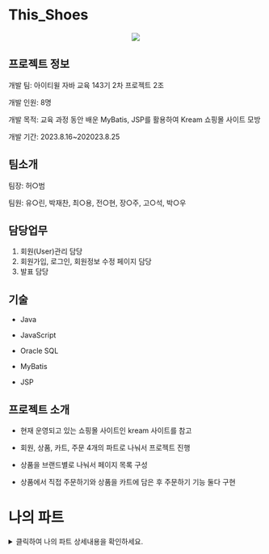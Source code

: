 #  This_Shoes

<p align="center">
  <img src="https://github.com/ykmr0331/myProject/assets/117189519/88aa1a69-1450-403f-82cf-6e5f05deb956">
</p>

## 프로젝트 정보

개발 팀: 아이티윌 자바 교육 143기 2차 프로젝트 2조

개발 인원: 8명 

개발 목적:  교육 과정 동안 배운 MyBatis, JSP를 활용하여 Kream 쇼핑몰 사이트 모방

개발 기간: 2023.8.16~202023.8.25

## 팀소개

팀장: 허○범

팀원: 유○린, 박재찬, 최○용, 전○현, 장○주, 고○석, 박○우


## 담당업무

1. 회원(User)관리 담당
2. 회원가입, 로그인, 회원정보 수정 페이지 담당
3. 발표 담당

## 기술

 
 - Java 

- JavaScript

- Oracle SQL

- MyBatis

- JSP

## 프로젝트 소개

- 현재 운영되고 있는  쇼핑몰 사이트인 kream 사이트를 참고

- 회원, 상품, 카트, 주문 4개의 파트로 나눠서 프로젝트 진행 

- 상품을 브랜드별로 나눠서 페이지 목록 구성

- 상품에서 직접 주문하기와 상품을 카트에 담은 후 주문하기 기능 둘다 구현


# 나의 파트


<details>
<summary>클릭하여 나의 파트 상세내용을 확인하세요.</summary>

<br><br>

## 1. 로그인 페이지

![로그인](https://github.com/ykmr0331/myProject/assets/117189519/39b09d47-4bd7-44ea-8fab-735d9fb1e1d0)


- This Shoes 프로젝트의 로그인 페이지
  
- Javascript를 활용하여 유효성 검사

- Java를 이용해 아이디 존재여부체크

- Javascript로 팝업창을 열어 아이디와 비밀번호 찾기 기능을 구현


<br><br>


## 2. 회원가입 페이지



![회원 가입 페이지](https://github.com/ykmr0331/myProject/assets/117189519/916e4dce-75f7-4e7c-8508-3bf38f3ec69c)



- This Shoes 프로젝트의 회원가입 페이지
  
- Javascript를 활용하여 유효성 검사

- Java를 이용해 아이디 중복 체크 

<br><br>


## 3. 회원정보 수정 페이지

![회원정보수정페이지](https://github.com/ykmr0331/myProject/assets/117189519/485a06df-12c7-4aa7-896d-f187dacb0da6)


- This Shoes 프로젝트의 회원정보 수정 페이지
  
- Javascript를 활용하여 회원 정보 수정 시 유효성 검사

- session을 이용해 로그인 체크 후 로그인시 수정페이지 접근 가능


<br><br>






</details>













  



